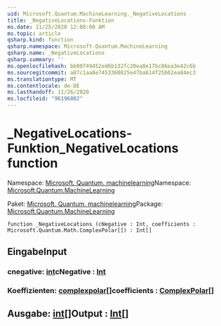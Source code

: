 ```yaml
---
uid: Microsoft.Quantum.MachineLearning._NegativeLocations
title: _NegativeLocations-Funktion
ms.date: 11/25/2020 12:00:00 AM
ms.topic: article
qsharp.kind: function
qsharp.namespace: Microsoft.Quantum.MachineLearning
qsharp.name: _NegativeLocations
qsharp.summary: ''
ms.openlocfilehash: bb00749452ed6b132fc20ea8e17bc86ea3e42c6b
ms.sourcegitcommit: a87c1aa8e7453360025e47ba614f25b02ea84ec3
ms.translationtype: MT
ms.contentlocale: de-DE
ms.lasthandoff: 11/26/2020
ms.locfileid: "96196802"
---
```

# <a name="_negativelocations-function"></a><span data-ttu-id="33a12-102">_NegativeLocations-Funktion</span><span class="sxs-lookup"><span data-stu-id="33a12-102">_NegativeLocations function</span></span>

<span data-ttu-id="33a12-103">Namespace: [Microsoft. Quantum. machinelearning](xref:Microsoft.Quantum.MachineLearning)</span><span class="sxs-lookup"><span data-stu-id="33a12-103">Namespace: [Microsoft.Quantum.MachineLearning](xref:Microsoft.Quantum.MachineLearning)</span></span>

<span data-ttu-id="33a12-104">Paket: [Microsoft. Quantum. machinelearning](https://nuget.org/packages/Microsoft.Quantum.MachineLearning)</span><span class="sxs-lookup"><span data-stu-id="33a12-104">Package: [Microsoft.Quantum.MachineLearning](https://nuget.org/packages/Microsoft.Quantum.MachineLearning)</span></span>




```qsharp
function _NegativeLocations (cNegative : Int, coefficients : Microsoft.Quantum.Math.ComplexPolar[]) : Int[]
```


## <a name="input"></a><span data-ttu-id="33a12-105">Eingabe</span><span class="sxs-lookup"><span data-stu-id="33a12-105">Input</span></span>

### <a name="cnegative--int"></a><span data-ttu-id="33a12-106">cnegative: [int](xref:microsoft.quantum.lang-ref.int)</span><span class="sxs-lookup"><span data-stu-id="33a12-106">cNegative : [Int](xref:microsoft.quantum.lang-ref.int)</span></span>




### <a name="coefficients--complexpolar"></a><span data-ttu-id="33a12-107">Koeffizienten: [complexpolar](xref:Microsoft.Quantum.Math.ComplexPolar)[]</span><span class="sxs-lookup"><span data-stu-id="33a12-107">coefficients : [ComplexPolar](xref:Microsoft.Quantum.Math.ComplexPolar)[]</span></span>





## <a name="output--int"></a><span data-ttu-id="33a12-108">Ausgabe: [int](xref:microsoft.quantum.lang-ref.int)[]</span><span class="sxs-lookup"><span data-stu-id="33a12-108">Output : [Int](xref:microsoft.quantum.lang-ref.int)[]</span></span>

